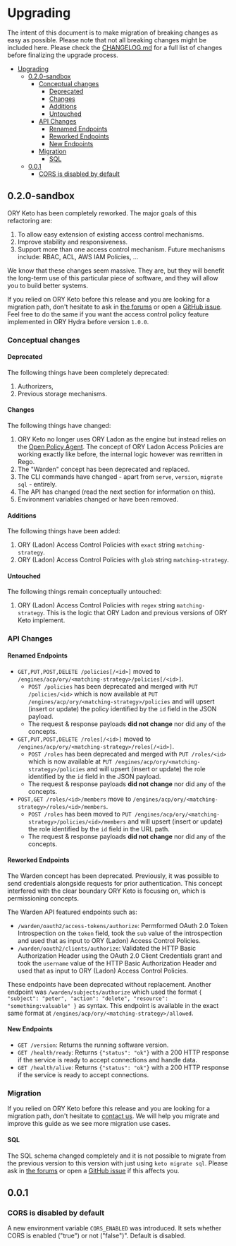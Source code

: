 # Upgrading

The intent of this document is to make migration of breaking changes as easy as possible. Please note that not all
breaking changes might be included here. Please check the [CHANGELOG.md](./CHANGELOG.md) for a full list of changes
before finalizing the upgrade process.

<!-- START doctoc generated TOC please keep comment here to allow auto update -->
<!-- DON'T EDIT THIS SECTION, INSTEAD RE-RUN doctoc TO UPDATE -->

- [Upgrading](#upgrading)
  - [0.2.0-sandbox](#020-sandbox)
    - [Conceptual changes](#conceptual-changes)
      - [Deprecated](#deprecated)
      - [Changes](#changes)
      - [Additions](#additions)
      - [Untouched](#untouched)
    - [API Changes](#api-changes)
      - [Renamed Endpoints](#renamed-endpoints)
      - [Reworked Endpoints](#reworked-endpoints)
      - [New Endpoints](#new-endpoints)
    - [Migration](#migration)
      - [SQL](#sql)
  - [0.0.1](#001)
    - [CORS is disabled by default](#cors-is-disabled-by-default)

<!-- END doctoc generated TOC please keep comment here to allow auto update -->

## 0.2.0-sandbox

ORY Keto has been completely reworked. The major goals of this refactoring are:

1. To allow easy extension of existing access control mechanisms.
2. Improve stability and responsiveness.
3. Support more than one access control mechanism. Future mechanisms include: RBAC, ACL, AWS IAM Policies, ...

We know that these changes seem massive. They are, but they will benefit the long-term use of this particular piece
of software, and they will allow you to build better systems.

If you relied on ORY Keto before this release and you are looking for a migration path, don't hesitate to
ask in [the forums](https://community.ory.sh/) or open a [GitHub issue](https://github.com/ory/keto/issues/new/). Feel
free to do the same if you want the access control policy feature implemented in ORY Hydra before version `1.0.0`.

### Conceptual changes

#### Deprecated

The following things have been completely deprecated:

1. Authorizers,
2. Previous storage mechanisms.

#### Changes

The following things have changed:

1. ORY Keto no longer uses ORY Ladon as the engine but instead relies on the [Open Policy Agent](http://openpolicyagent.org/).
The concept of ORY Ladon Access Policies are working exactly like before, the internal logic however was rewritten in Rego.
2. The "Warden" concept has been deprecated and replaced.
3. The CLI commands have changed - apart from `serve`, `version`, `migrate sql` - entirely.
4. The API has changed (read the next section for information on this).
5. Environment variables changed or have been removed.

#### Additions

The following things have been added:

1. ORY (Ladon) Access Control Policies with `exact` string `matching-strategy`.
2. ORY (Ladon) Access Control Policies with `glob` string `matching-strategy`.

#### Untouched

The following things remain conceptually untouched:

1. ORY (Ladon) Access Control Policies with `regex` string `matching-strategy`. This is the logic that ORY Ladon and previous
versions of ORY Keto implement.

### API Changes

#### Renamed Endpoints

* `GET,PUT,POST,DELETE /policies[/<id>]` moved to `/engines/acp/ory/<matching-strategy>/policies[/<id>]`.
  * `POST /policies` has been deprecated and merged with `PUT /policies/<id>` which is now available at `PUT /engines/acp/ory/<matching-strategy>/policies`
    and will upsert (insert or update) the policy identified by the `id` field in the JSON payload.
  * The request & response payloads **did not change** nor did any of the concepts.
* `GET,PUT,POST,DELETE /roles[/<id>]` moved to  `/engines/acp/ory/<matching-strategy>/roles[/<id>]`.
  * `POST /roles` has been deprecated and merged with `PUT /roles/<id>` which is now available at `PUT /engines/acp/ory/<matching-strategy>/policies`
    and will upsert (insert or update) the role identified by the `id` field in the JSON payload.
  * The request & response payloads **did not change** nor did any of the concepts.
* `POST,GET /roles/<id>/members` move to `/engines/acp/ory/<matching-strategy>/roles/<id>/members`.
  * `POST /roles` has been moved to `PUT /engines/acp/ory/<matching-strategy>/policies/<id>/members`
    and will upsert (insert or update) the role identified by the `id` field in the URL path.
  * The request & response payloads **did not change** nor did any of the concepts.

#### Reworked Endpoints

The Warden concept has been deprecated. Previously, it was possible to send credentials alongside requests for
prior authentication. This concept interfered with the clear boundary ORY Keto is focusing on, which is permissioning
concepts.

The Warden API featured endpoints such as:

* `/warden/oauth2/access-tokens/authorize`: Permformed OAuth 2.0 Token Introspection on the `token` field, took the `sub` value
of the introspection and used that as input to ORY (Ladon) Access Control Policies.
* `/warden/oauth2/clients/authorize`: Validated the HTTP Basic Authorization Header using the OAuth 2.0 Client Credentials
grant and took the `username` value of the  HTTP Basic Authorization Header and used that as input to ORY (Ladon) Access Control Policies.

These endpoints have been deprecated without replacement. Another endpoint was `/warden/subjects/authorize` which
used the format `{ "subject": "peter", "action": "delete", "resource": "something:valuable" }` as syntax. This endpoint
is available in the exact same format at `/engines/acp/ory/<matching-strategy>/allowed`.

#### New Endpoints

* `GET /version`: Returns the running software version.
* `GET /health/ready`: Returns `{"status": "ok"}` with a 200 HTTP response if the service is ready to accept connections and handle data.
* `GET /health/alive`: Returns `{"status": "ok"}` with a 200 HTTP response if the service is ready to accept connections.

### Migration

If you relied on ORY Keto before this release and you are looking for a migration path,
don't hesitate to [contact us](mailto:hi@ory.sh). We will help you migrate and improve this guide as we see more migration
use cases.

#### SQL

The SQL schema changed completely and it is not possible to migrate from the previous version to this version
with just using `keto migrate sql`. Please ask in [the forums](https://community.ory.sh/) or open a
[GitHub issue](https://github.com/ory/keto/issues/new/) if this affects you.

## 0.0.1

### CORS is disabled by default

A new environment variable `CORS_ENABLED` was introduced. It sets whether CORS is enabled ("true") or not ("false")".
Default is disabled.
